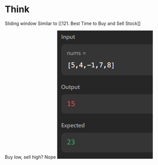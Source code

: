 # Think
Sliding window 
Similar to [[121. Best Time to Buy and Sell Stock]]

Buy low, sell high? Nope
![](../../z.Images/Pasted%20image%2020231204015410.png)

